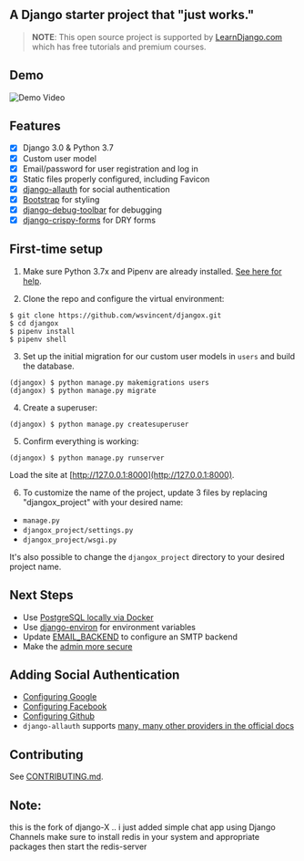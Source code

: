 ## A Django starter project that "just works."

> **NOTE**: This open source project is supported by [LearnDjango.com](https://learndjango.com) which has free tutorials and premium courses.

## Demo

![Demo Video](https://github.com/wsvincent/djangox/blob/master/demo.gif)

## Features

- [x] Django 3.0 & Python 3.7
- [x] Custom user model
- [x] Email/password for user registration and log in
- [x] Static files properly configured, including Favicon
- [x] [django-allauth](https://github.com/pennersr/django-allauth) for social authentication
- [x] [Bootstrap](https://github.com/twbs/bootstrap) for styling
- [x] [django-debug-toolbar](https://github.com/jazzband/django-debug-toolbar) for debugging
- [x] [django-crispy-forms](https://github.com/django-crispy-forms/django-crispy-forms) for DRY forms

## First-time setup

1.  Make sure Python 3.7x and Pipenv are already installed. [See here for help](https://djangoforbeginners.com/initial-setup/).

2.  Clone the repo and configure the virtual environment:

```
$ git clone https://github.com/wsvincent/djangox.git
$ cd djangox
$ pipenv install
$ pipenv shell
```

3.  Set up the initial migration for our custom user models in `users` and build the database.

```
(djangox) $ python manage.py makemigrations users
(djangox) $ python manage.py migrate
```

4.  Create a superuser:

```
(djangox) $ python manage.py createsuperuser
```

5.  Confirm everything is working:

```
(djangox) $ python manage.py runserver
```

Load the site at [http://127.0.0.1:8000](http://127.0.0.1:8000).

6. To customize the name of the project, update 3 files by replacing "djangox_project" with your desired name:

- `manage.py`
- `djangox_project/settings.py`
- `djangox_project/wsgi.py`

It's also possible to change the `djangox_project` directory to your desired project name.

## Next Steps

- Use [PostgreSQL locally via Docker](https://wsvincent.com/django-docker-postgresql/)
- Use [django-environ](https://github.com/joke2k/django-environ) for environment variables
- Update [EMAIL_BACKEND](https://docs.djangoproject.com/en/3.0/topics/email/#module-django.core.mail) to configure an SMTP backend
- Make the [admin more secure](https://opensource.com/article/18/1/10-tips-making-django-admin-more-secure)

## Adding Social Authentication

- [Configuring Google](https://wsvincent.com/django-allauth-tutorial-custom-user-model/#google-credentials)
- [Configuring Facebook](http://www.sarahhagstrom.com/2013/09/the-missing-django-allauth-tutorial/#Create_and_configure_a_Facebook_app)
- [Configuring Github](https://wsvincent.com/django-allauth-tutorial/)
- `django-allauth` supports [many, many other providers in the official docs](https://django-allauth.readthedocs.io/en/latest/providers.html)

## Contributing

See [CONTRIBUTING.md](https://github.com/wsvincent/djangox/blob/master/CONTRIBUTING.md).

## Note:

this is the fork of django-X .. i just added simple chat app using Django Channels
make sure to install redis in your system and appropriate packages
then start the redis-server
